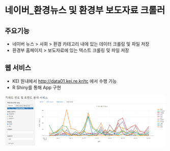# 네이버_환경뉴스 및 환경부 보도자료 크롤러


## 주요기능
- 네이버 뉴스 > 사회 > 환경 카테고리 내에 있는 데이터 크롤링 및 파일 저장
- 환경부 홈페이지  > 보도자료에 있는 텍스트 크롤링 및 파일 저장

## 웹 서비스
- KEI 원내에서 http://data01.kei.re.kr/tc 에서 수행 가능
- R Shiny를 통해 App 구현

<img src = "https://github.com/keibigdata/dyjin_2020/blob/master/5_%ED%82%A4%EC%9B%8C%EB%93%9C_%EB%B9%88%EB%8F%84_%EB%B0%8F_%ED%8A%B8%EB%A0%8C%EB%93%9C_%EB%B6%84%EC%84%9D/images/1.png?raw=true">
